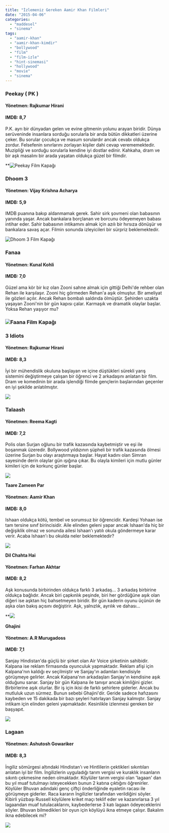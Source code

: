 ```yaml
---
title: "İzlemeniz Gereken Aamir Khan Filmleri"
date: "2015-04-06"
categories: 
  - "maddesel"
  - "sinema"
tags: 
  - "aamir-khan"
  - "aamir-khan-kimdir"
  - "bollywood"
  - "film"
  - "film-izle"
  - "hint-sinemasi"
  - "hollywood"
  - "movie"
  - "sinema"
---
```


### **Peekay ( PK )**

#### Yönetmen: Rajkumar Hirani

#### IMDB: 8,7

P.K. ayrı bir dünyadan gelen ve evine gitmenin yolunu arayan biridir. Dünya serüveninde insanlara sorduğu sorularla bir anda bütün dikkatleri üzerine çeker. Bu sorular çocukça ve masum sorulardır ancak cevabı oldukça zordur. Felsefenin sınırlarını zorlayan kişiler dahi cevap verememektedir. Muzipliği ve sorduğu sorularla kendine iyi dostlar edinir. Kahkaha, dram ve bir aşk masalını bir arada yaşatan oldukça güzel bir filmdir.

**![Peekay Film Kapağı](../images/peekay-amir-khan-filmi-233x300.jpg)

### **Dhoom 3**

#### Yönetmen: Vijay Krishna Acharya

#### IMDB: 5,9

IMDB puanına bakıp aldanmamak gerek. Sahir sirk şovmeni olan babasının yanında yaşar. Ancak bankalara borçlanan ve borcunu ödeyemeyen babası intihar eder. Sahir babasının intikamını almak için azılı bir hırsıza dönüşür ve bankalara savaş açar. Filmin sonunda izleyicileri bir sürpriz beklemektedir.

![Dhoom 3 Film Kapağı](../images/dhoom-3-amir-khan-filmi-200x300.jpg)

### **Fanaa**

#### Yönetmen: Kunal Kohli

#### IMDB: 7,0

Güzel ama kör bir kız olan Zooni sahne almak için gittiği Delhi'de rehber olan Rehan ile karşılaşır. Zooni hiç görmeden Rehan'a aşık olmuştur. Bir ameliyat ile gözleri açılır. Ancak Rehan bombalı saldırıda ölmüştür. Şehirden uzakta yaşayan Zooni'nin bir gün kapısı çalar. Karmaşık ve dramatik olaylar başlar. Yoksa Rehan yaşıyor mu?

### ![Faana Film Kapağı](../images/faana-aamir-khan-filmi-225x300.jpg)

### **3 Idiots**

#### Yönetmen: Rajkumar Hirani

#### IMDB: 8,3

İyi bir mühendislik okuluna başlayan ve içine düştükleri sürekli yarış sistemini değiştirmeye çalışan bir öğrenci ve 2 arkadaşını anlatan bir film. Dram ve komedinin bir arada işlendiği filmde gençlerin başlarından geçenler en iyi şekilde anlatılmıştır.

![](../images/3-aptal-turkce-dublaj-773.jpg)

### **Talaash**

#### Yönetmen: Reema Kagti

#### IMDB: 7,2

Polis olan Surjan oğlunu bir trafik kazasında kaybetmiştir ve eşi ile boşanmak üzeredir. Bollywood yıldızının şüpheli bir trafik kazasında ölmesi üzerine Surjan bu olayı araştırmaya başlar. Hayat kadını olan Simran sayesinde derin olaylar gün ışığına çıkar. Bu olayla kimileri için mutlu günler kimileri için de korkunç günler başlar.

![](../images/Talaash_poster.jpg)



**Taare Zameen Par**

#### Yönetmen: Aamir Khan

#### IMDB: 8,0

Ishaan oldukça kötü, tembel ve sorumsuz bir öğrencidir. Kardeşi Yohaan ise tam tersine sınıf birincisidir. Aile elinden geleni yapar ancak Ishaan'da hiç bir değişiklik olmaz ve sonunda ailesi Ishaan'ı yatılı okula göndermeye karar verir. Acaba Ishaan'ı bu okulda neler beklemektedir?

![](../images/tumblr_n7o4xmVV0K1sk956do1_500.gif)



**Dil Chahta Hai**

#### Yönetmen: Farhan Akhtar

#### IMDB: 8,2

Aşk konusunda birbirinden oldukça farklı 3 arkadaş... 3 arkadaş birbirine oldukça bağlıdır. Ancak biri çapkınlık peşinde, biri her gördüğüne aşık olan diğeri ise aşktan hiç bahsetmeyen biridir. Bir gün kaderin oyunu üçünün de aşka olan bakış açısını değiştirir. Aşk, yalnızlık, ayrılık ve dahası...

**![](../images/TRQWWVSRVP.jpg)



**Ghajini**

#### Yönetmen: A.R Murugadoss

#### IMDB: 7,1

Sanjay Hindistan'da güçlü bir şirket olan Air Voice şirketinin sahibidir. Kalpana ise reklam firmasında oyunculuk yapmaktadır. Reklam afişi için Kalpana'nın kaldığı ev seçilmiştir ve Sanjay'ın adamları kendisiyle görüşmeye gelirler. Ancak Kalpana'nın arkadaşları Sanjay'ın kendisine aşık olduğunu sanar. Sanjay bir gün Kalpana ile tanışır ancak kimliğini gizler. Birbirlerine aşık olurlar. Bir iş için ikisi de farklı şehirlere giderler. Ancak bu mutluluk uzun sürmez. Bunun sebebi Ghajini'dir. Geride sadece hafızasını kaybeden ve 15 dakikada bir bazı şeyleri hatırlayan Sanjay kalmıştır. Sanjay intikam için elinden geleni yapmaktadır. Kesinlikle izlenmesi gereken bir başyapıt.

![](../images/Ghajini_Hindi.jpg)



### **Lagaan**

#### Yönetmen: Ashutosh Gowariker

#### IMDB: 8,3

İngiliz sömürgesi altındaki Hindistan'ı ve Hintlilerin çektikleri sıkıntıları anlatan iyi bir film. İngilizlerin uyguladığı tarım vergisi ve kuraklık insanların sıkıntı çekmesine neden olmaktadır. Köylüler tarım vergisi olan 'lagaan' dan bu yıl muaf tutulmayı isteyecekken bunun 2 katına çıktığını öğrenirler. Köylüler Bhuvan adındaki genç çiftçi önderliğinde eyaletin racası ile görüşmeye giderler. Raca kararın İngilizler tarafından verildiğini söyler. Kibirli yüzbaşı Russell köylülere kriket maçı teklif eder ve kazanırlarsa 3 yıl lagaandan muaf tutulacaklarını, kaybederlerse 3 katı lagaan ödeyeceklerini söyler. Bhuvan bilmedikleri bir oyun için köylüyü ikna etmeye çalışır. Bakalım ikna edebilecek mi?

![](../images/Lagaan.jpg)
